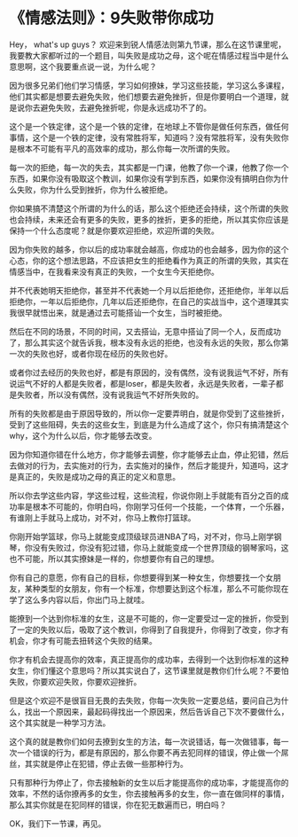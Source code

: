 # 《情感法则》：9失败带你成功

Hey， what's up guys？ 欢迎来到锐人情感法则第九节课，那么在这节课里呢，我要教大家都听过的一个题目，叫失败是成功之母，这个呢在情感过程当中是什么意思啊，这个我要重点说一说，为什么呢？

因为很多兄弟们他们学习情感，学习如何撩妹，学习这些技能，学习这么多课程，他们其实都是想要去避免失败，他们想要去避免挫折，但是你要明白一个道理，就是说你去避免失败，去避免挫折呢，你是永远成功不了的。

这个是一个铁定律，这个是一个铁的定律，在地球上不管你是做任何东西，做任何事情，这个是一个铁的定律，没有常胜将军，知道吗？没有常胜将军，没有失败你是根本不可能有平凡的高效率的成功，那么你每一次所谓的失败。

每一次的拒绝，每一次的失去，其实都是一门课，他教了你一个课，他教了你一个东西，如果你没有吸取这个教训，如果你没有学到东西，如果你没有搞明白你为什么失败，你为什么受到挫折，你为什么被拒绝。

你如果搞不清楚这个所谓的为什么的话，那么这个拒绝还会持续，这个所谓的失败也会持续，未来还会有更多的失败，更多的挫折，更多的拒绝，所以其实你应该是保持一个什么态度呢？就是你要欢迎拒绝，欢迎所谓的失败。

因为你失败的越多，你以后的成功率就会越高，你成功的也会越多，因为你的这个心态，你的这个想法思路，不应该把女生的拒绝看作为真正的所谓的失败，其实在情感当中，在我看来没有真正的失败，一个女生今天拒绝你。

并不代表她明天拒绝你，甚至并不代表她一个月以后拒绝你，还拒绝你，半年以后拒绝你，一年以后拒绝你，几年以后还拒绝你，在自己的实战当中，这个道理其实我很早就悟出来，就是通过去可能搭讪一个女生，当时被拒绝。

然后在不同的场景，不同的时间，又去搭讪，无意中搭讪了同一个人，反而成功了，那么其实这个就告诉我，根本没有永远的拒绝，也没有永远的失败，那么你第一次的失败也好，或者你现在经历的失败也好。

或者你过去经历的失败也好，都是有原因的，没有偶然，没有说我运气不好，所有说运气不好的人都是失败者，都是loser，都是失败者，永远是失败者，一辈子都是失败者，所以没有偶然，没有说我运气不好所失败的。

所有的失败都是由于原因导致的，所以你一定要弄明白，就是你受到了这些挫折，受到了这些阻碍，失去的这些女生，到底是为什么造成了这个，你只有搞清楚这个why，这个为什么以后，你才能够去改变。

因为你知道你错在什么地方，你才能够去调整，你才能够去止血，停止犯错，然后去做对的行为，去实施对的行为，去实施对的操作，然后才能提升，知道吗，这才是真正的，失败是成功之母的真正的定义和意思。

所以你去学这些内容，学这些过程，这些流程，你说你刚上手就能有百分之百的成功率是根本不可能的，你明白吗，你刚学习任何一个技能，一个体育，一个乐器，有谁刚上手就马上成功，对不对，你马上教你打篮球。

你刚开始学篮球，你马上就能变成顶级球员进NBA了吗，对不对，你马上刚学钢琴，你没有失败过，你没有犯过错，你马上就能变成一个世界顶级的钢琴家吗，这也不可能，所以其实撩妹是一样的，你想要你有自己的理想。

你有自己的意愿，你有自己的目标，你想要得到某一种女生，你想要找一个女朋友，某种类型的女朋友，你有一个标准，你想要达到这个标准，那么不可能你现在学了这么多内容以后，你出门马上就哇。

能撩到一个达到你标准的女生，这是不可能的，你一定要受过一定的挫折，你受到了一定的失败以后，吸取了这个教训，你得到了自我提升，你得到了改变，你才有机会，你才有可能去扭转这个失败的结果。

你才有机会去提高你的效率，真正提高你的成功率，去得到一个达到你标准的这种女生，你们懂这个意思吗？所以其实说白了，这节课里就是教你们什么呢？不要怕失败，你要欢迎失败，你要欢迎挫折。

但是这个欢迎不是很盲目无畏的去失败，你每一次失败一定要总结，要问自己为什么，找出一个原因来，最起码得找出一个原因来，然后告诉自己下次不要做什么，这个其实就是一种学习方法。

这个真的就是教你们如何去撩到女生的方法，每一次说错话，每一次做错事，每一次一个错误的行为，都是有原因的，那么你要不再去犯同样的错误，停止做一个屌丝，其实就是停止在犯错，停止去做一些那种行为。

只有那种行为停止了，你去接触新的女生以后才能提高你的成功率，才能提高你的效率，不然的话你撩再多的女生，你去接触再多的女生，你一直在做同样的事情，那么其实你就是在犯同样的错误，你在犯无数遍而已，明白吗？

OK，我们下一节课，再见。